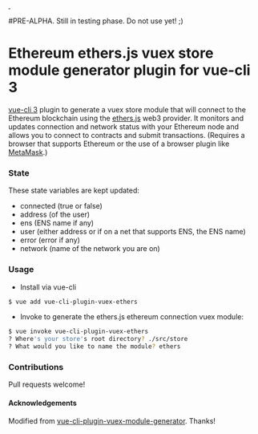 <a href="https://npmjs.com/package/vue-cli-plugin-ethers">
    <img alt="" src="https://img.shields.io/npm/v/vue-cli-plugin-ethers/latest.svg?style=flat-square">
</a>
<a href="https://npmjs.com/package/vue-cli-plugin-ethers">
    <img alt="" src="https://img.shields.io/npm/dm/vue-cli-plugin-ethers.svg?style=flat-square">
</a>

#PRE-ALPHA. Still in testing phase. Do not use yet! ;)

# Ethereum ethers.js vuex store module generator plugin for vue-cli 3

[vue-cli 3](https://github.com/vuejs/vue-cli) plugin to generate a vuex store module that will connect to the Ethereum blockchain using the [ethers.js](https://github.com/ethers-io/ethers.js/) web3 provider. It monitors and updates connection and network status with your Ethereum node and allows you to connect to contracts and submit transactions. (Requires a browser that supports Ethereum or the use of a browser plugin like [MetaMask](https://metamask.io/).)

### State
These state variables are kept updated:
* connected (true or false)
* address (of the user)
* ens (ENS name if any)
* user (either address or if on a net that supports ENS, the ENS name)
* error (error if any)
* network (name of the network you are on)

### Usage

- Install via vue-cli

```sh
$ vue add vue-cli-plugin-vuex-ethers
```

- Invoke to generate the ethers.js ethereum connection vuex module:

```sh
$ vue invoke vue-cli-plugin-vuex-ethers
? Where's your store's root directory? ./src/store
? What would you like to name the module? ethers
```

### Contributions
Pull requests welcome!



#### Acknowledgements
Modified from [vue-cli-plugin-vuex-module-generator](https://github.com/paulgv/vue-cli-plugin-vuex-module-generator). Thanks!

